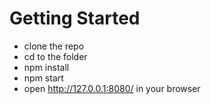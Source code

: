 # Getting Started

- clone the repo
- cd to the folder
- npm install
- npm start
- open http://127.0.0.1:8080/ in your browser

